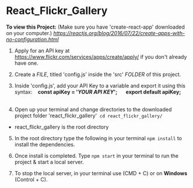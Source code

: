 # React_Flickr_Gallery

**To view this Project:**
(Make sure you have 'create-react-app' downloaded on your computer.)
*https://reactjs.org/blog/2016/07/22/create-apps-with-no-configuration.html*

1) Apply for an API key at https://www.flickr.com/services/apps/create/apply/ if you don't already have one.

2) Create a *FILE*, titled 'config.js' inside the 'src' *FOLDER* of this project.

3) Inside 'config.js', add your API Key to a variable and export it using this syntax:
   **const apiKey = '*YOUR API KEY*';
      export default apiKey;**
      
4) Open up your terminal and change directories to the downloaded project folder 'react_flickr_gallery'
     `cd react_flickr_gallery/`
- react_flickr_gallery is the root directory

5) In the root directory type the following in your terminal
    `npm install`
to install the dependencies.

6) Once install is completed. Type
    `npm start`
in your terminal to run the project & start a local server.

7) To stop the local server, in your terminal  use (CMD + C) or on **Windows** (Control + C).
            
      
